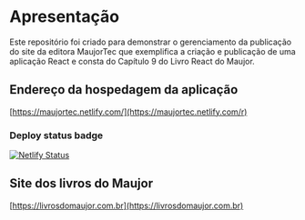 # Apresentação

Este repositório foi criado para demonstrar o gerenciamento da publicação do site da editora MaujorTec que exemplifica a criação e publicação de uma aplicação React e consta do Capítulo 9 do Livro React do Maujor.

## Endereço da hospedagem da aplicação

[https://maujortec.netlify.com/](https://maujortec.netlify.com/r)

### Deploy status badge

[![Netlify Status](https://api.netlify.com/api/v1/badges/3c81614b-70b7-4ae2-b88a-ef5f1985162d/deploy-status)](https://app.netlify.com/sites/maujortec/deploys)

## Site dos livros do Maujor

[https://livrosdomaujor.com.br](https://livrosdomaujor.com.br)
